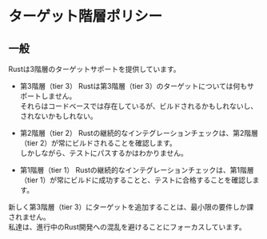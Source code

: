 # ターゲット階層ポリシー
## 一般
Rustは3階層のターゲットサポートを提供しています。  
- 第3階層（tier 3）
Rustは第3階層（tier 3）のターゲットについては何もサポートしません。  
それらはコードベースでは存在しているが、ビルドされるかもしれないし、されないかもしれない。  

- 第2階層（tier 2）
Rustの継続的なインテグレーションチェックは、第2階層（tier 2）が常にビルドされることを確認します。  
しかしながら、テストにパスするかはわかりません。  

- 第1階層（tier 1）
Rustの継続的なインテグレーションチェックは、第1階層（tier 1）が常にビルドに成功することと、テストに合格することを確認します。  

新しく第3階層（tier 3）にターゲットを追加することは、最小限の要件しか課されません。  
私達は、進行中のRust開発への混乱を避けることにフォーカスしています。

